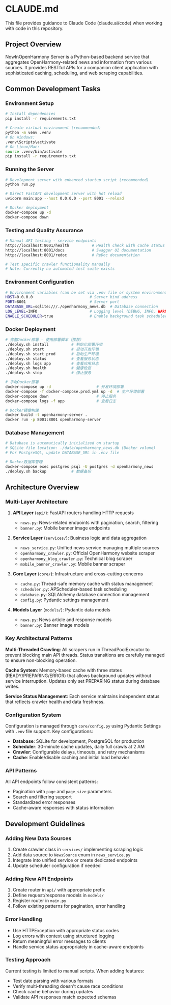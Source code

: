# CLAUDE.md

This file provides guidance to Claude Code (claude.ai/code) when working with code in this repository.

## Project Overview

NowInOpenHarmony Server is a Python-based backend service that aggregates OpenHarmony-related news and information from various sources. It provides RESTful APIs for a companion client application with sophisticated caching, scheduling, and web scraping capabilities.

## Common Development Tasks

### Environment Setup

```bash
# Install dependencies
pip install -r requirements.txt

# Create virtual environment (recommended)
python -m venv .venv
# On Windows:
.venv\Scripts\activate
# On Linux/Mac:
source .venv/bin/activate
pip install -r requirements.txt
```

### Running the Server

```bash
# Development server with enhanced startup script (recommended)
python run.py

# Direct FastAPI development server with hot reload
uvicorn main:app --host 0.0.0.0 --port 8001 --reload

# Docker deployment
docker-compose up -d
docker-compose down
```

### Testing and Quality Assurance

```bash
# Manual API testing - service endpoints
http://localhost:8001/health          # Health check with cache status
http://localhost:8001/docs            # Swagger UI documentation
http://localhost:8001/redoc           # ReDoc documentation

# Test specific crawler functionality manually
# Note: Currently no automated test suite exists
```

### Environment Configuration

```bash
# Environment variables (can be set via .env file or system environment)
HOST=0.0.0.0                         # Server bind address
PORT=8001                            # Server port
DATABASE_URL=sqlite:///./openharmony_news.db  # Database connection
LOG_LEVEL=INFO                       # Logging level (DEBUG, INFO, WARNING, ERROR)
ENABLE_SCHEDULER=true                # Enable background task scheduler
```

### Docker Deployment

```bash
# 完整Docker部署 - 使用部署脚本（推荐）
./deploy.sh install          # 初始化部署环境
./deploy.sh start            # 启动开发环境
./deploy.sh start prod       # 启动生产环境
./deploy.sh status           # 查看服务状态
./deploy.sh logs app         # 查看应用日志
./deploy.sh health           # 健康检查
./deploy.sh stop             # 停止服务

# 手动Docker部署
docker-compose up -d                    # 开发环境部署
docker-compose -f docker-compose.prod.yml up -d  # 生产环境部署
docker-compose down                     # 停止服务
docker-compose logs -f app              # 查看日志

# Docker镜像构建
docker build -t openharmony-server .
docker run -p 8001:8001 openharmony-server
```

### Database Management

```bash
# Database is automatically initialized on startup
# SQLite file location: ./data/openharmony_news.db (Docker volume)
# For PostgreSQL, update DATABASE_URL in .env file

# Docker数据库管理
docker-compose exec postgres psql -U postgres -d openharmony_news
./deploy.sh backup           # 数据备份
```

## Architecture Overview

### Multi-Layer Architecture

1. **API Layer** (`api/`): FastAPI routers handling HTTP requests
   - `news.py`: News-related endpoints with pagination, search, filtering
   - `banner.py`: Mobile banner image endpoints

2. **Service Layer** (`services/`): Business logic and data aggregation
   - `news_service.py`: Unified news service managing multiple sources
   - `openharmony_crawler.py`: Official OpenHarmony website scraper
   - `openharmony_blog_crawler.py`: Technical blog scraper
   - `mobile_banner_crawler.py`: Mobile banner scraper

3. **Core Layer** (`core/`): Infrastructure and cross-cutting concerns
   - `cache.py`: Thread-safe memory cache with status management
   - `scheduler.py`: APScheduler-based task scheduling
   - `database.py`: SQLAlchemy database connection management
   - `config.py`: Pydantic settings management

4. **Models Layer** (`models/`): Pydantic data models
   - `news.py`: News article and response models
   - `banner.py`: Banner image models

### Key Architectural Patterns

**Multi-Threaded Crawling**: All scrapers run in ThreadPoolExecutor to prevent blocking main API threads. Status transitions are carefully managed to ensure non-blocking operation.

**Cache System**: Memory-based cache with three states (READY/PREPARING/ERROR) that allows background updates without service interruption. Updates only set PREPARING status during database writes.

**Service Status Management**: Each service maintains independent status that reflects crawler health and data freshness.

### Configuration System

Configuration is managed through `core/config.py` using Pydantic Settings with `.env` file support. Key configurations:

- **Database**: SQLite for development, PostgreSQL for production
- **Scheduler**: 30-minute cache updates, daily full crawls at 2 AM
- **Crawler**: Configurable delays, timeouts, and retry mechanisms
- **Cache**: Enable/disable caching and initial load behavior

### API Patterns

All API endpoints follow consistent patterns:
- Pagination with `page` and `page_size` parameters
- Search and filtering support
- Standardized error responses
- Cache-aware responses with status information

## Development Guidelines

### Adding New Data Sources

1. Create crawler class in `services/` implementing scraping logic
2. Add data source to `NewsSource` enum in `news_service.py`
3. Integrate into unified service or create dedicated endpoints
4. Update scheduler configuration if needed

### Adding New API Endpoints

1. Create router in `api/` with appropriate prefix
2. Define request/response models in `models/`
3. Register router in `main.py`
4. Follow existing patterns for pagination, error handling

### Error Handling

- Use HTTPException with appropriate status codes
- Log errors with context using structured logging
- Return meaningful error messages to clients
- Handle service status appropriately in cache-aware endpoints

### Testing Approach

Current testing is limited to manual scripts. When adding features:
- Test date parsing with various formats
- Verify multi-threading doesn't cause race conditions
- Check cache behavior during updates
- Validate API responses match expected schemas